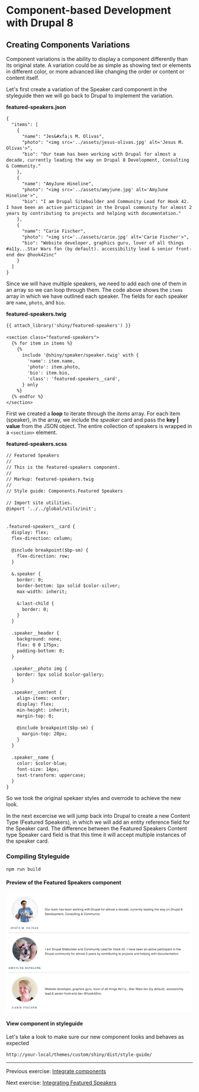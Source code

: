 # Component-based Development with Drupal 8

## Creating Components Variations

Component variations is the ability to display a component differently than its original state.  A variation could be as simple as showing text or elements in different color, or more advanced like changing the order or content or content itself.

Let's first create a variation of the Speaker card component in the styleguide then we will go back to Drupal to implement the variation.


**featured-speakers.json**
```
{
  "items": [
    {
      "name": "Jes&#xfa;s M. Olivas",
      "photo": "<img src='../assets/jesus-olivas.jpg' alt='Jesus M. Olivas'>",
      "bio": "Our team has been working with Drupal for almost a decade, currently leading the way on Drupal 8 Development, Consulting & Community."
    },
    {
      "name": "AmyJune Hineline",
      "photo": "<img src='../assets/amyjune.jpg' alt='AmyJune Hineline'>",
      "bio": "I am Drupal Sitebuilder and Community Lead for Hook 42. I have been an active participant in the Drupal community for almost 2 years by contributing to projects and helping with documentation."
    },
    {
      "name": "Carie Fischer",
      "photo": "<img src='../assets/carie.jpg' alt='Carie Fischer'>",
      "bio": "Website developer, graphics guru, lover of all things #a11y...Star Wars fan (by default). accessibility lead & senior front-end dev @hook42inc"
    }
  ]
}
```
Since we will have multiple speakers, we need to add each one of them in an array so we can loop through them.  The code above shows the `items` array in which we have outlined each speaker.  The fields for each speaker are `name`, `photo`, and `bio`.


**featured-speakers.twig**
```
{{ attach_library('shiny/featured-speakers') }}

<section class="featured-speakers">
  {% for item in items %}
    {%
      include '@shiny/speaker/speaker.twig' with {
        'name': item.name,
        'photo': item.photo,
        'bio': item.bio,
        'class': 'featured-speakers__card',
      } only
    %}
  {% endfor %}
</section>
```
First we created a **loop** to iterate through the _items_ array.  For each item (speaker), in the array, we include the _speaker_ card and pass the **key | value** from the JSON object.  The entire collection of speakers is wrapped in a `<section>` element.


**featured-speakers.scss**
```
// Featured Speakers
//
// This is the featured-speakers component.
//
// Markup: featured-speakers.twig
//
// Style guide: Components.Featured Speakers

// Import site utilities.
@import '../../global/utils/init';


.featured-speakers__card {
  display: flex;
  flex-direction: column;

  @include breakpoint($bp-sm) {
    flex-direction: row;
  }

  &.speaker {
    border: 0;
    border-bottom: 1px solid $color-silver;
    max-width: inherit;

    &:last-child {
      border: 0;
    }
  }

  .speaker__header {
    background: none;
    flex: 0 0 175px;
    padding-bottom: 0;
  }

  .speaker__photo img {
    border: 5px solid $color-gallery;
  }

  .speaker__content {
    align-items: center;
    display: flex;
    min-height: inherit;
    margin-top: 0;

    @include breakpoint($bp-sm) {
      margin-top: 20px;
    }
  }

  .speaker__name {
    color: $color-blue;
    font-size: 14px;
    text-transform: uppercase;
  }
}
```
So we took the original spekaer styles and overrode to achieve the new look.

In the next excercise we will jump back into Drupal to create a new Content Type (Featured Speakers), in which we will add an entity reference field for the Speaker card.  The difference between the Featured Speakers Content type Speaker card field is that this time it will accept multiple instances of the speaker card.


### Compiling Styleguide

```
npm run build
```

#### Preview of the Featured Speakers component
![Featured Speakers Component](assets/featured-speakers.png)


#### View component in styleguide
Let's take a look to make sure our new component looks and behaves as expected

```
http://your-local/themes/custom/shiny/dist/style-guide/
```

---

Previous exercise:  [Integrate components](6-integrating-components.md)

Next exercise:  [Integrating Featured Speakers](8-integrate-featured-speakers.md)
